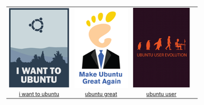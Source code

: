 |  |  |  |  |
| :---: | :---: | :---: | :---: |
| ![i-want-to-ubuntu](.meta/thumbnails/i-want-to-ubuntu.png) | ![ubuntu-great](.meta/thumbnails/ubuntu-great.png) | ![ubuntu-user](.meta/thumbnails/ubuntu-user.png) |
| [i want to ubuntu](i-want-to-ubuntu.png) | [ubuntu great](ubuntu-great.png) | [ubuntu user](ubuntu-user.png) |

